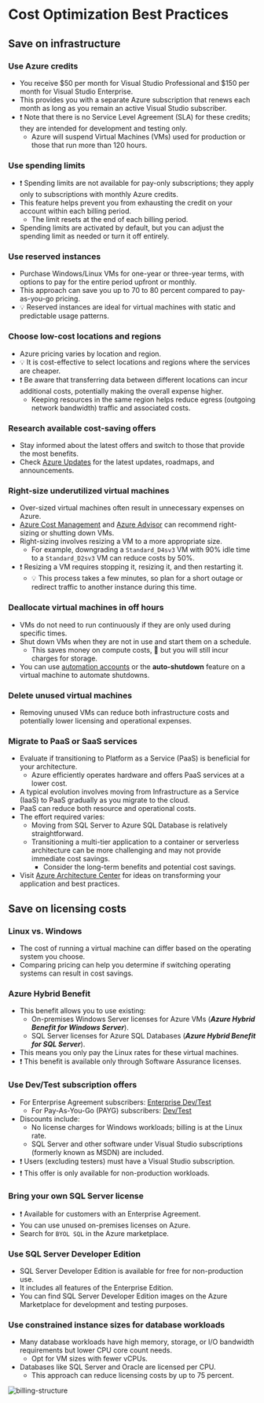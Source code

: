 # Cost Optimization Best Practices

## Save on infrastructure

### Use Azure credits

- You receive $50 per month for Visual Studio Professional and $150 per month for Visual Studio Enterprise.
- This provides you with a separate Azure subscription that renews each month as long as you remain an active Visual Studio subscriber.
- ❗ Note that there is no Service Level Agreement (SLA) for these credits; they are intended for development and testing only.
  - Azure will suspend Virtual Machines (VMs) used for production or those that run more than 120 hours.

### Use spending limits

- ❗ Spending limits are not available for pay-only subscriptions; they apply only to subscriptions with monthly Azure credits.
- This feature helps prevent you from exhausting the credit on your account within each billing period.
  - The limit resets at the end of each billing period.
- Spending limits are activated by default, but you can adjust the spending limit as needed or turn it off entirely.

### Use reserved instances

- Purchase Windows/Linux VMs for one-year or three-year terms, with options to pay for the entire period upfront or monthly.
- This approach can save you up to 70 to 80 percent compared to pay-as-you-go pricing.
- 💡 Reserved instances are ideal for virtual machines with static and predictable usage patterns.

### Choose low-cost locations and regions

- Azure pricing varies by location and region.
- 💡 It is cost-effective to select locations and regions where the services are cheaper.
- ❗ Be aware that transferring data between different locations can incur additional costs, potentially making the overall expense higher.
  - Keeping resources in the same region helps reduce egress (outgoing network bandwidth) traffic and associated costs.

### Research available cost-saving offers

- Stay informed about the latest offers and switch to those that provide the most benefits.
- Check [Azure Updates](https://azure.microsoft.com/updates/) for the latest updates, roadmaps, and announcements.

### Right-size underutilized virtual machines

- Over-sized virtual machines often result in unnecessary expenses on Azure.
- [Azure Cost Management](./6.3.%20Azure%20Costs%20&%20Tools.md#azure-cost-management) and [Azure Advisor](./6.3.%20Azure%20Costs%20&%20Tools.md#azure-advisor) can recommend right-sizing or shutting down VMs.
- Right-sizing involves resizing a VM to a more appropriate size.
  - For example, downgrading a `Standard_D4sv3` VM with 90% idle time to a `Standard_D2sv3` VM can reduce costs by 50%.
- ❗ Resizing a VM requires stopping it, resizing it, and then restarting it.
  - 💡 This process takes a few minutes, so plan for a short outage or redirect traffic to another instance during this time.

### Deallocate virtual machines in off hours

- VMs do not need to run continuously if they are only used during specific times.
- Shut down VMs when they are not in use and start them on a schedule.
  - This saves money on compute costs, 📝 but you will still incur charges for storage.
- You can use [automation accounts](https://docs.microsoft.com/en-us/azure/automation/automation-solution-vm-management) or the **auto-shutdown** feature on a virtual machine to automate shutdowns.

### Delete unused virtual machines

- Removing unused VMs can reduce both infrastructure costs and potentially lower licensing and operational expenses.

### Migrate to PaaS or SaaS services

- Evaluate if transitioning to Platform as a Service (PaaS) is beneficial for your architecture.
  - Azure efficiently operates hardware and offers PaaS services at a lower cost.
- A typical evolution involves moving from Infrastructure as a Service (IaaS) to PaaS gradually as you migrate to the cloud.
- PaaS can reduce both resource and operational costs.
- The effort required varies:
  - Moving from SQL Server to Azure SQL Database is relatively straightforward.
  - Transitioning a multi-tier application to a container or serverless architecture can be more challenging and may not provide immediate cost savings.
    - Consider the long-term benefits and potential cost savings.
- Visit [Azure Architecture Center](https://docs.microsoft.com/en-us/azure/architecture/) for ideas on transforming your application and best practices.

## Save on licensing costs

### Linux vs. Windows

- The cost of running a virtual machine can differ based on the operating system you choose.
- Comparing pricing can help you determine if switching operating systems can result in cost savings.

### Azure Hybrid Benefit

- This benefit allows you to use existing:
  - On-premises Windows Server licenses for Azure VMs (***Azure Hybrid Benefit for Windows Server***).
  - SQL Server licenses for Azure SQL Databases (***Azure Hybrid Benefit for SQL Server***).
- This means you only pay the Linux rates for these virtual machines.
- ❗ This benefit is available only through Software Assurance licenses.

### Use Dev/Test subscription offers

- For Enterprise Agreement subscribers: [Enterprise Dev/Test](https://azure.microsoft.com/offers/ms-azr-0148p/)
  - For Pay-As-You-Go (PAYG) subscribers: [Dev/Test](https://azure.microsoft.com/offers/ms-azr-0023p/)
- Discounts include:
  - No license charges for Windows workloads; billing is at the Linux rate.
  - SQL Server and other software under Visual Studio subscriptions (formerly known as MSDN) are included.
- ❗ Users (excluding testers) must have a Visual Studio subscription.
- ❗ This offer is only available for non-production workloads.

### Bring your own SQL Server license

- ❗ Available for customers with an Enterprise Agreement.
- You can use unused on-premises licenses on Azure.
- Search for `BYOL SQL` in the Azure marketplace.

### Use SQL Server Developer Edition

- SQL Server Developer Edition is available for free for non-production use.
- It includes all features of the Enterprise Edition.
- You can find SQL Server Developer Edition images on the Azure Marketplace for development and testing purposes.

### Use constrained instance sizes for database workloads

- Many database workloads have high memory, storage, or I/O bandwidth requirements but lower CPU core count needs.
  - Opt for VM sizes with fewer vCPUs.
- Databases like SQL Server and Oracle are licensed per CPU.
  - This approach can reduce licensing costs by up to 75 percent.


![billing-structure](https://github.com/user-attachments/assets/b55959fd-8f1b-4393-91d5-b999ebd9e0a7)

